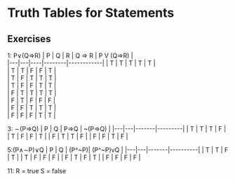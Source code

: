 # Truth Tables for Statements

## Exercises 
1: P∨(Q⇒R)
| P | Q |  R | Q => R | P V (Q=>R) |   
|---|---|----|--------|------------|
| T | T | T  | T      | T          |   
| T | T | F  | F      | T          |   
| T | F | T  | T      | T          |   
| T | F | F  | T      | T          |   
| F | T | T  | T      | T          |   
| F | T | F  | F      | F          |   
| F | F | T  | T      | T          |   
| F | F | F  | T      | T          |   

3: ∼(P⇒Q)
| P | Q |  P=>Q | ~(P=>Q) |
|---|---|-------|---------|
| T | T | T     | F       |
| T | F | F     | T       |
| F | T | T     | F       |
| F | F | T     | F       |


5:(P∧∼P)∨Q
| P | Q | (P^~P)| (P^~P)vQ |
|---|---|-------|----------|
| T | T | F     | T        |
| T | F | F     | F        |
| F | T | F     | T        |
| F | F | F     | F        |



11: R = true S = false
